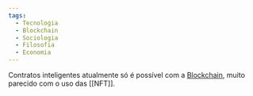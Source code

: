 ```yaml
---
tags:
  - Tecnologia
  - Blockchain
  - Sociologia
  - Filosofia
  - Economia
---
```

Contratos inteligentes atualmente só é possível com a [Blockchain](Blockchain.md), muito parecido com o uso das [[NFT]]. 